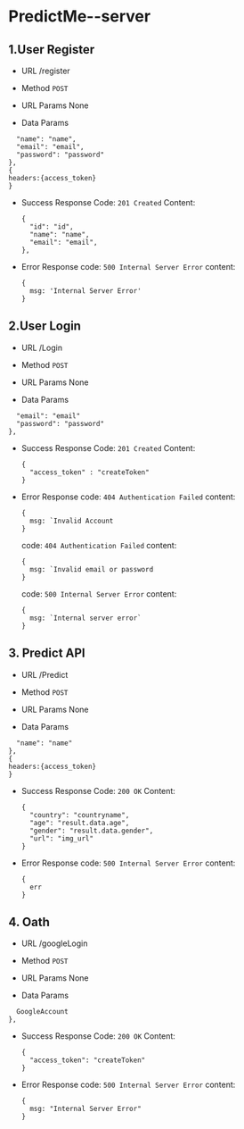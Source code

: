 # PredictMe--server

## 1.User Register
* URL
  /register

* Method
 `POST`

* URL Params
  None

* Data Params

```{
  "name": "name",
  "email": "email",
  "password": "password"
},
{
headers:{access_token}
}
```

* Success Response
  Code: `201 Created`
  Content: 
  ```
  {
    "id": "id",
    "name": "name",
    "email": "email",
  },
  ```

* Error Response
  code: `500 Internal Server Error`
  content:
  ```
  {
    msg: 'Internal Server Error'
  }
  ```

## 2.User Login
* URL
  /Login

* Method
 `POST`

* URL Params
  None

* Data Params

```{
  "email": "email"
  "password": "password"
},

```

* Success Response
  Code: `201 Created`
  Content: 
  ```
  {
    "access_token" : "createToken"
  }
  ```

* Error Response
  code: `404 Authentication Failed`
  content:
  ```
  {
    msg: `Invalid Account
  }
  ```

  code: `404 Authentication Failed`
  content:
  ```
  {
    msg: `Invalid email or password
  }
  ```

  code: `500 Internal Server Error`
  content:
  ```
  {
    msg: `Internal server error`
  }
  ```

## 3. Predict API
* URL
  /Predict

* Method
 `POST`

* URL Params
  None

* Data Params

```{
  "name": "name"
},
{
headers:{access_token}
}
```

* Success Response
  Code: `200 OK`
  Content: 
  ```
  {
    "country": "countryname",
    "age": "result.data.age",
    "gender": "result.data.gender",
    "url": "img_url"
  }
  ```

* Error Response
  code: `500 Internal Server Error`
  content:
  ```
  {
    err
  }
  ```


## 4. Oath
* URL
  /googleLogin

* Method
 `POST`

* URL Params
  None

* Data Params

```{
  GoogleAccount
},
```

* Success Response
  Code: `200 OK`
  Content: 
  ```
  {
    "access_token": "createToken"
  }
  ```

* Error Response
  code: `500 Internal Server Error`
  content:
  ```
  {
    msg: "Internal Server Error"
  }
  ```

